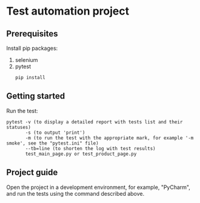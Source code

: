 # Test automation project

## Prerequisites

Install pip packages:

1. selenium
2. pytest
   ````
   pip install
   ````

## Getting started

Run the test:
````
pytest -v (to display a detailed report with tests list and their statuses) 
       -s (to output 'print')
       -m (to run the test with the appropriate mark, for example '-m smoke', see the "pytest.ini" file)
       --tb=line (to shorten the log with test results)
       test_main_page.py or test_product_page.py
````

## Project guide

Open the project in a development environment, for example, "PyCharm", and run the tests using the command described above.